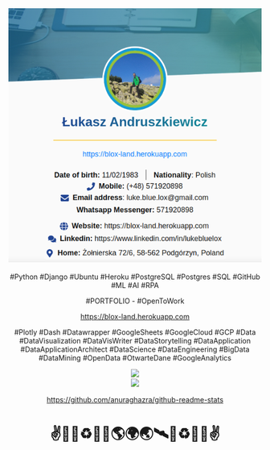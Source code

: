 <div align="center">  
<img src="https://raw.githubusercontent.com/LukeBlueLOx/Django-BLOX-Land-Post_List.html/main/BLOX-VC.png" width="" height=""/>
<br>
<br>
#Python #Django #Ubuntu #Heroku #PostgreSQL #Postgres #SQL #GitHub #ML #AI #RPA

#PORTFOLIO - #OpenToWork

https://blox-land.herokuapp.com

#Plotly #Dash #Datawrapper #GoogleSheets #GoogleCloud #GCP #Data #DataVisualization #DataVisWriter #DataStorytelling #DataApplication #DataApplicationArchitect #DataScience #DataEngineering #BigData #DataMining #OpenData #OtwarteDane #GoogleAnalytics

<img width="50%" src="https://github-readme-stats-git-masterrstaa-rickstaa.vercel.app/api/top-langs/?username=LukeBlueLOx&theme=github_dark&layout=compact&langs_count=7&count_private=true&include_all_commits=True"/>
<br>  
<img width="50%" src="https://github-readme-stats-git-masterrstaa-rickstaa.vercel.app/api?username=LukeBlueLOx&show_icons=true&theme=github_dark&count_private=true&include_all_commits=True"/>
  
https://github.com/anuraghazra/github-readme-stats


# ✌💙💚♻️🌌🚀🌎🌍🌏🛰🌌♻️💚💙✌
</div>
